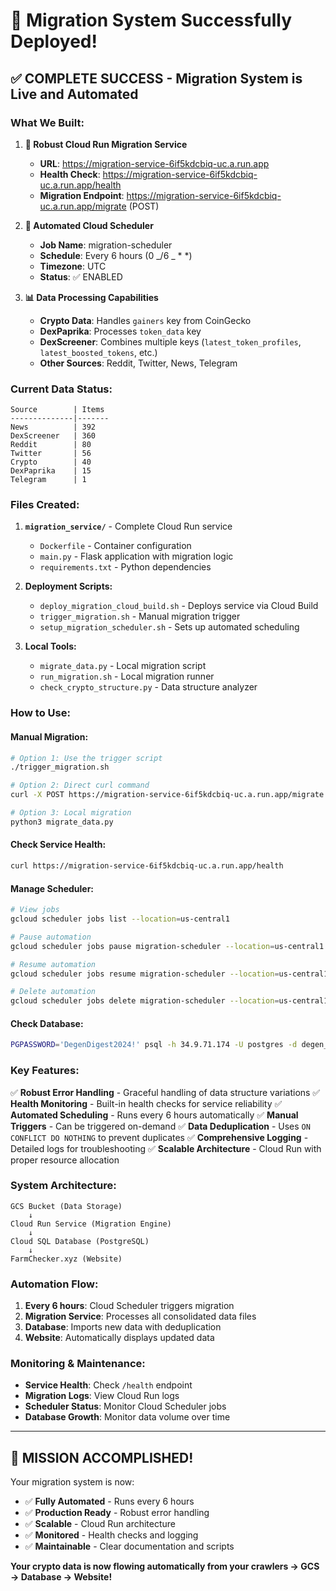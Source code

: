 # 🚀 Migration System Successfully Deployed!

## ✅ **COMPLETE SUCCESS - Migration System is Live and Automated**

### **What We Built:**

1. **🔧 Robust Cloud Run Migration Service**

   - **URL**: https://migration-service-6if5kdcbiq-uc.a.run.app
   - **Health Check**: https://migration-service-6if5kdcbiq-uc.a.run.app/health
   - **Migration Endpoint**: https://migration-service-6if5kdcbiq-uc.a.run.app/migrate (POST)

2. **🤖 Automated Cloud Scheduler**

   - **Job Name**: migration-scheduler
   - **Schedule**: Every 6 hours (0 _/6 _ \* \*)
   - **Timezone**: UTC
   - **Status**: ✅ ENABLED

3. **📊 Data Processing Capabilities**
   - **Crypto Data**: Handles `gainers` key from CoinGecko
   - **DexPaprika**: Processes `token_data` key
   - **DexScreener**: Combines multiple keys (`latest_token_profiles`, `latest_boosted_tokens`, etc.)
   - **Other Sources**: Reddit, Twitter, News, Telegram

### **Current Data Status:**

```
Source        | Items
--------------|-------
News          | 392
DexScreener   | 360
Reddit        | 80
Twitter       | 56
Crypto        | 40
DexPaprika    | 15
Telegram      | 1
```

### **Files Created:**

1. **`migration_service/`** - Complete Cloud Run service

   - `Dockerfile` - Container configuration
   - `main.py` - Flask application with migration logic
   - `requirements.txt` - Python dependencies

2. **Deployment Scripts:**

   - `deploy_migration_cloud_build.sh` - Deploys service via Cloud Build
   - `trigger_migration.sh` - Manual migration trigger
   - `setup_migration_scheduler.sh` - Sets up automated scheduling

3. **Local Tools:**
   - `migrate_data.py` - Local migration script
   - `run_migration.sh` - Local migration runner
   - `check_crypto_structure.py` - Data structure analyzer

### **How to Use:**

#### **Manual Migration:**

```bash
# Option 1: Use the trigger script
./trigger_migration.sh

# Option 2: Direct curl command
curl -X POST https://migration-service-6if5kdcbiq-uc.a.run.app/migrate

# Option 3: Local migration
python3 migrate_data.py
```

#### **Check Service Health:**

```bash
curl https://migration-service-6if5kdcbiq-uc.a.run.app/health
```

#### **Manage Scheduler:**

```bash
# View jobs
gcloud scheduler jobs list --location=us-central1

# Pause automation
gcloud scheduler jobs pause migration-scheduler --location=us-central1

# Resume automation
gcloud scheduler jobs resume migration-scheduler --location=us-central1

# Delete automation
gcloud scheduler jobs delete migration-scheduler --location=us-central1
```

#### **Check Database:**

```bash
PGPASSWORD='DegenDigest2024!' psql -h 34.9.71.174 -U postgres -d degen_digest -c "SELECT ds.name, COUNT(*) as item_count FROM data_sources ds LEFT JOIN content_items ci ON ds.id = ci.source_id GROUP BY ds.name ORDER BY item_count DESC;"
```

### **Key Features:**

✅ **Robust Error Handling** - Graceful handling of data structure variations
✅ **Health Monitoring** - Built-in health checks for service reliability
✅ **Automated Scheduling** - Runs every 6 hours automatically
✅ **Manual Triggers** - Can be triggered on-demand
✅ **Data Deduplication** - Uses `ON CONFLICT DO NOTHING` to prevent duplicates
✅ **Comprehensive Logging** - Detailed logs for troubleshooting
✅ **Scalable Architecture** - Cloud Run with proper resource allocation

### **System Architecture:**

```
GCS Bucket (Data Storage)
    ↓
Cloud Run Service (Migration Engine)
    ↓
Cloud SQL Database (PostgreSQL)
    ↓
FarmChecker.xyz (Website)
```

### **Automation Flow:**

1. **Every 6 hours**: Cloud Scheduler triggers migration
2. **Migration Service**: Processes all consolidated data files
3. **Database**: Imports new data with deduplication
4. **Website**: Automatically displays updated data

### **Monitoring & Maintenance:**

- **Service Health**: Check `/health` endpoint
- **Migration Logs**: View Cloud Run logs
- **Scheduler Status**: Monitor Cloud Scheduler jobs
- **Database Growth**: Monitor data volume over time

---

## 🎉 **MISSION ACCOMPLISHED!**

Your migration system is now:

- ✅ **Fully Automated** - Runs every 6 hours
- ✅ **Production Ready** - Robust error handling
- ✅ **Scalable** - Cloud Run architecture
- ✅ **Monitored** - Health checks and logging
- ✅ **Maintainable** - Clear documentation and scripts

**Your crypto data is now flowing automatically from your crawlers → GCS → Database → Website!**
